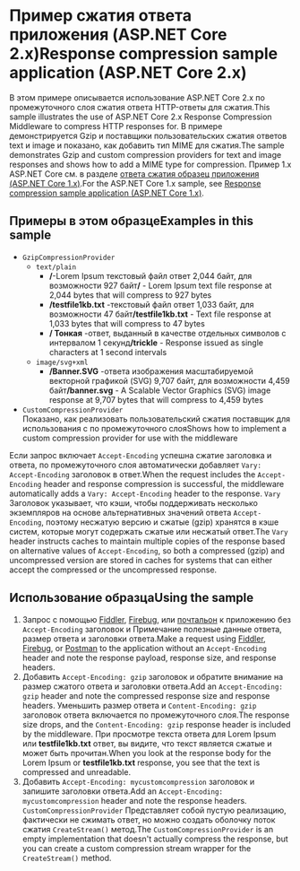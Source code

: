 # <a name="response-compression-sample-application-aspnet-core-2x"></a><span data-ttu-id="94bec-101">Пример сжатия ответа приложения (ASP.NET Core 2.x)</span><span class="sxs-lookup"><span data-stu-id="94bec-101">Response compression sample application (ASP.NET Core 2.x)</span></span>

<span data-ttu-id="94bec-102">В этом примере описывается использование ASP.NET Core 2.x по промежуточного слоя сжатия ответа HTTP-ответы для сжатия.</span><span class="sxs-lookup"><span data-stu-id="94bec-102">This sample illustrates the use of ASP.NET Core 2.x Response Compression Middleware to compress HTTP responses for.</span></span> <span data-ttu-id="94bec-103">В примере демонстрируется Gzip и поставщики пользовательских сжатия ответов text и image и показано, как добавить тип MIME для сжатия.</span><span class="sxs-lookup"><span data-stu-id="94bec-103">The sample demonstrates Gzip and custom compression providers for text and image responses and shows how to add a MIME type for compression.</span></span> <span data-ttu-id="94bec-104">Пример 1.x ASP.NET Core см. в разделе [ответа сжатия образец приложения (ASP.NET Core 1.x)](https://github.com/aspnet/Docs/tree/master/aspnetcore/performance/response-compression/samples/1.x).</span><span class="sxs-lookup"><span data-stu-id="94bec-104">For the ASP.NET Core 1.x sample, see [Response compression sample application (ASP.NET Core 1.x)](https://github.com/aspnet/Docs/tree/master/aspnetcore/performance/response-compression/samples/1.x).</span></span>

## <a name="examples-in-this-sample"></a><span data-ttu-id="94bec-105">Примеры в этом образце</span><span class="sxs-lookup"><span data-stu-id="94bec-105">Examples in this sample</span></span>
* `GzipCompressionProvider`
  * `text/plain`
    * <span data-ttu-id="94bec-106">**/**-Lorem Ipsum текстовый файл ответ 2,044 байт, для возможности 927 байт</span><span class="sxs-lookup"><span data-stu-id="94bec-106">**/** - Lorem Ipsum text file response at 2,044 bytes that will compress to 927 bytes</span></span>
    * <span data-ttu-id="94bec-107">**/testfile1kb.txt** -текстовый файл ответ 1,033 байт, для возможности 47 байт</span><span class="sxs-lookup"><span data-stu-id="94bec-107">**/testfile1kb.txt** - Text file response at 1,033 bytes that will compress to 47 bytes</span></span>
    * <span data-ttu-id="94bec-108">**/ Тонкая** -ответ, выданный в качестве отдельных символов с интервалом 1 секунд</span><span class="sxs-lookup"><span data-stu-id="94bec-108">**/trickle** - Response issued as single characters at 1 second intervals</span></span> 
  * `image/svg+xml`
    * <span data-ttu-id="94bec-109">**/Banner.SVG** -ответа изображения масштабируемой векторной графикой (SVG) 9,707 байт, для возможности 4,459 байт</span><span class="sxs-lookup"><span data-stu-id="94bec-109">**/banner.svg** - A Scalable Vector Graphics (SVG) image response at 9,707 bytes that will compress to 4,459 bytes</span></span>
* `CustomCompressionProvider`<br><span data-ttu-id="94bec-110">Показано, как реализовать пользовательский сжатия поставщик для использования с по промежуточного слоя</span><span class="sxs-lookup"><span data-stu-id="94bec-110">Shows how to implement a custom compression provider for use with the middleware</span></span>

<span data-ttu-id="94bec-111">Если запрос включает `Accept-Encoding` успешна сжатие заголовка и ответа, по промежуточного слоя автоматически добавляет `Vary: Accept-Encoding` заголовок в ответ.</span><span class="sxs-lookup"><span data-stu-id="94bec-111">When the request includes the `Accept-Encoding` header and response compression is successful, the middleware automatically adds a `Vary: Accept-Encoding` header to the response.</span></span> <span data-ttu-id="94bec-112">`Vary` Заголовок указывает, что кэши, чтобы поддерживать несколько экземпляров на основе альтернативных значений ответа `Accept-Encoding`, поэтому несжатую версию и сжатые (gzip) хранятся в кэше систем, которые могут содержать сжатые или несжатый ответ.</span><span class="sxs-lookup"><span data-stu-id="94bec-112">The `Vary` header instructs caches to maintain multiple copies of the response based on alternative values of `Accept-Encoding`, so both a compressed (gzip) and uncompressed version are stored in caches for systems that can either accept the compressed or the uncompressed response.</span></span>

## <a name="using-the-sample"></a><span data-ttu-id="94bec-113">Использование образца</span><span class="sxs-lookup"><span data-stu-id="94bec-113">Using the sample</span></span>
1. <span data-ttu-id="94bec-114">Запрос с помощью [Fiddler](http://www.telerik.com/fiddler), [Firebug](http://getfirebug.com/), или [почтальон](https://www.getpostman.com/) к приложению без `Accept-Encoding` заголовок и Примечание полезные данные ответа, размер ответа и заголовки ответа.</span><span class="sxs-lookup"><span data-stu-id="94bec-114">Make a request using [Fiddler](http://www.telerik.com/fiddler), [Firebug](http://getfirebug.com/), or [Postman](https://www.getpostman.com/) to the application without an `Accept-Encoding` header and note the response payload, response size, and response headers.</span></span>
2. <span data-ttu-id="94bec-115">Добавить `Accept-Encoding: gzip` заголовок и обратите внимание на размер сжатого ответа и заголовки ответа.</span><span class="sxs-lookup"><span data-stu-id="94bec-115">Add an `Accept-Encoding: gzip` header and note the compressed response size and response headers.</span></span> <span data-ttu-id="94bec-116">Уменьшить размер ответа и `Content-Encoding: gzip` заголовок ответа включается по промежуточного слоя.</span><span class="sxs-lookup"><span data-stu-id="94bec-116">The response size drops, and the `Content-Encoding: gzip` response header is included by the middleware.</span></span> <span data-ttu-id="94bec-117">При просмотре текста ответа для Lorem Ipsum или **testfile1kb.txt** ответ, вы видите, что текст является сжатые и может быть прочитан.</span><span class="sxs-lookup"><span data-stu-id="94bec-117">When you look at the response body for the Lorem Ipsum or **testfile1kb.txt** response, you see that the text is compressed and unreadable.</span></span>
3. <span data-ttu-id="94bec-118">Добавить `Accept-Encoding: mycustomcompression` заголовок и запишите заголовки ответа.</span><span class="sxs-lookup"><span data-stu-id="94bec-118">Add an `Accept-Encoding: mycustomcompression` header and note the response headers.</span></span> <span data-ttu-id="94bec-119">`CustomCompressionProvider` Представляет собой пустую реализацию, фактически не сжимать ответ, но можно создать оболочку поток сжатия `CreateStream()` метод.</span><span class="sxs-lookup"><span data-stu-id="94bec-119">The `CustomCompressionProvider` is an empty implementation that doesn't actually compress the response, but you can create a custom compression stream wrapper for the `CreateStream()` method.</span></span>
